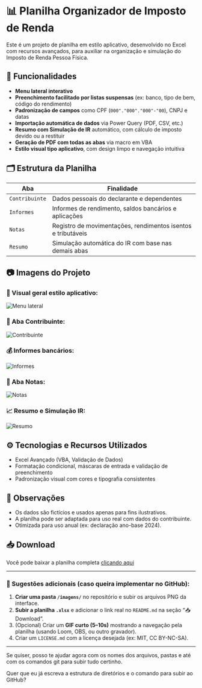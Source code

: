 # 📊 Planilha Organizador de Imposto de Renda

Este é um projeto de planilha em estilo aplicativo, desenvolvido no Excel com recursos avançados, para auxiliar na organização e simulação do Imposto de Renda Pessoa Física.

## 📌 Funcionalidades

- **Menu lateral interativo**
- **Preenchimento facilitado por listas suspensas** (ex: banco, tipo de bem, código do rendimento)
- **Padronização de campos** como CPF (`000"."000"."000"-"00`), CNPJ e datas
- **Importação automática de dados** via Power Query (PDF, CSV, etc.)
- **Resumo com Simulação de IR** automático, com cálculo de imposto devido ou a restituir
- **Geração de PDF com todas as abas** via macro em VBA
- **Estilo visual tipo aplicativo**, com design limpo e navegação intuitiva

## 🗂️ Estrutura da Planilha

| Aba            | Finalidade |
|----------------|------------|
| `Contribuinte` | Dados pessoais do declarante e dependentes |
| `Informes`     | Informes de rendimento, saldos bancários e aplicações |
| `Notas`        | Registro de movimentações, rendimentos isentos e tributáveis |
| `Resumo`       | Simulação automática do IR com base nas demais abas |

## 📷 Imagens do Projeto

### 🎨 Visual geral estilo aplicativo:
![Menu lateral](imagens/menu_lateral.png)

### 🧾 Aba Contribuinte:
![Contribuinte](imagens/contribuinte.png)

### 💰 Informes bancários:
![Informes](imagens/informes.png)

### 📑 Aba Notas:
![Notas](imagens/notas.png)

### 📈 Resumo e Simulação IR:
![Resumo](imagens/resumo.png)

## ⚙️ Tecnologias e Recursos Utilizados

- Excel Avançado (VBA, Validação de Dados)
- Formatação condicional, máscaras de entrada e validação de preenchimento
- Padronização visual com cores e tipografia consistentes

## 📝 Observações

- Os dados são fictícios e usados apenas para fins ilustrativos.
- A planilha pode ser adaptada para uso real com dados do contribuinte.
- Otimizada para uso anual (ex: declaração ano-base 2024).

## 📥 Download

Você pode baixar a planilha completa [clicando aqui](https://github.com/tbrssnn/planilha-organizador-ir/main/raw/files/Projeto-OrganizadorIR-Macro-VersaoFinal.xlsm) 

---

### 🔄 Sugestões adicionais (caso queira implementar no GitHub):

1. **Criar uma pasta `/imagens/`** no repositório e subir os arquivos PNG da interface.
2. **Subir a planilha `.xlsx`** e adicionar o link real no `README.md` na seção “📥 Download”.
3. (Opcional) Criar um **GIF curto (5–10s)** mostrando a navegação pela planilha (usando Loom, OBS, ou outro gravador).
4. Criar um `LICENSE.md` com a licença desejada (ex: MIT, CC BY-NC-SA).

---

Se quiser, posso te ajudar agora com os nomes dos arquivos, pastas e até com os comandos git para subir tudo certinho.

Quer que eu já escreva a estrutura de diretórios e o comando para subir ao GitHub?
